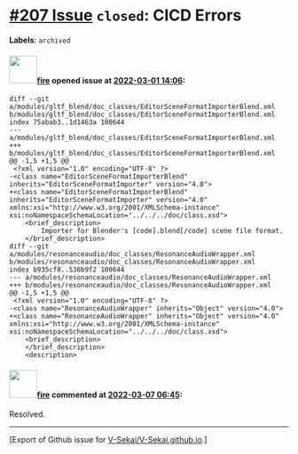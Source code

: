 # [\#207 Issue](https://github.com/V-Sekai/V-Sekai.github.io/issues/207) `closed`: CICD Errors
**Labels**: `archived`


#### <img src="https://avatars.githubusercontent.com/u/32321?u=c2e06a3d2b49a467aa907e54aa259516440267cc&v=4" width="50">[fire](https://github.com/fire) opened issue at [2022-03-01 14:06](https://github.com/V-Sekai/V-Sekai.github.io/issues/207):


```
diff --git a/modules/gltf_blend/doc_classes/EditorSceneFormatImporterBlend.xml b/modules/gltf_blend/doc_classes/EditorSceneFormatImporterBlend.xml
index 75abab3..1d1463a 100644
--- a/modules/gltf_blend/doc_classes/EditorSceneFormatImporterBlend.xml
+++ b/modules/gltf_blend/doc_classes/EditorSceneFormatImporterBlend.xml
@@ -1,5 +1,5 @@
 <?xml version="1.0" encoding="UTF-8" ?>
-<class name="EditorSceneFormatImporterBlend" inherits="EditorSceneFormatImporter" version="4.0">
+<class name="EditorSceneFormatImporterBlend" inherits="EditorSceneFormatImporter" version="4.0" xmlns:xsi="http://www.w3.org/2001/XMLSchema-instance" xsi:noNamespaceSchemaLocation="../../../doc/class.xsd">
 	<brief_description>
 		Importer for Blender's [code].blend[/code] scene file format.
 	</brief_description>
diff --git a/modules/resonanceaudio/doc_classes/ResonanceAudioWrapper.xml b/modules/resonanceaudio/doc_classes/ResonanceAudioWrapper.xml
index b935cf8..536b9f2 100644
--- a/modules/resonanceaudio/doc_classes/ResonanceAudioWrapper.xml
+++ b/modules/resonanceaudio/doc_classes/ResonanceAudioWrapper.xml
@@ -1,5 +1,5 @@
 <?xml version="1.0" encoding="UTF-8" ?>
-<class name="ResonanceAudioWrapper" inherits="Object" version="4.0">
+<class name="ResonanceAudioWrapper" inherits="Object" version="4.0" xmlns:xsi="http://www.w3.org/2001/XMLSchema-instance" xsi:noNamespaceSchemaLocation="../../../doc/class.xsd">
 	<brief_description>
 	</brief_description>
 	<description>
```

#### <img src="https://avatars.githubusercontent.com/u/32321?u=c2e06a3d2b49a467aa907e54aa259516440267cc&v=4" width="50">[fire](https://github.com/fire) commented at [2022-03-07 06:45](https://github.com/V-Sekai/V-Sekai.github.io/issues/207#issuecomment-1060245313):

Resolved.


-------------------------------------------------------------------------------



[Export of Github issue for [V-Sekai/V-Sekai.github.io](https://github.com/V-Sekai/V-Sekai.github.io).]
